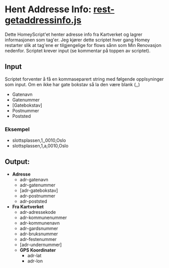 # Hent Addresse Info: [rest-getaddressinfo.js](../Scripts/rest-getaddressinfo.js)
Dette HomeyScript'et henter adresse info fra Kartverket og lagrer informasjonen som tag'er. Jeg kjører dette scriptet hver gang Homey restarter slik at tag'ene er tilgjengelige for flows sånn som Min Renovasjon nedenfor. Scriptet krever input (se kommentar på toppen av scriptet).
## Input
Scriptet forventer å få en kommaseparert string med følgende opplsyninger som input. Om en ikke har gate bokstav så la den være blank (,,)
* Gatenavn
* Gatenummer 
* [Gatebokstav]
* Postnummer 
* Poststed

### Eksempel
* slottsplassen,1,,0010,Oslo
* slottsplassen,1,a,0010,Oslo

## Output:
* **Adresse**
  * adr-gatenavn
  * adr-gatenummer 
  * [adr-gatebokstav]
  * adr-postnummer 
  * adr-poststed
* **Fra Kartverket**
  * adr-adressekode
  * adr-kommunenummer
  * adr-kommunenavn
  * adr-gardsnummer
  * adr-bruksnummer
  * adr-festenummer
  * [adr-undernummer] 
  * **GPS Koordinater**
    * adr-lat
    * adr-lon